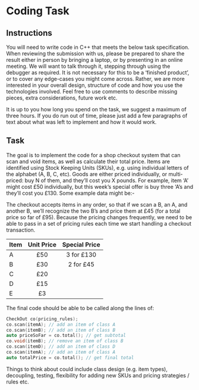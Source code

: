 # Coding Task

## Instructions

You will need to write code in C++ that meets the below task specification. When reviewing the submission with us, please be prepared to share the result either in person by bringing a laptop, or by presenting in an online meeting. We will want to talk through it, stepping through using the debugger as required.
It is not necessary for this to be a ‘finished product’, or to cover any edge-cases you might come across. Rather, we are more interested in your overall design, structure of code and how you use the technologies involved. Feel free to use comments to describe missing pieces, extra considerations, future work etc.

It is up to you how long you spend on the task, we suggest a maximum of three hours. If you do run out of time, please just add a few paragraphs of text about what was left to implement and how it would work.

## Task

The goal is to implement the code for a shop checkout system that can scan and void items, as well as calculate their total price. Items are identified using Stock Keeping Units (SKUs), e.g. using individual letters of the alphabet (A, B, C, etc). Goods are either priced individually, or multi-priced: buy N of them, and they’ll cost you X pounds. For example, item ‘A’ might cost £50 individually, but this week’s special offer is buy three ‘A’s and they’ll cost you £130. Some example data might be:-

The checkout accepts items in any order, so that if we scan a B, an A, and another B, we’ll recognize the two B’s and price them at £45 (for a total price so far of £95). Because the pricing changes frequently, we need to be able to pass in a set of pricing rules each time we start handling a checkout transaction.

| Item | Unit Price | Special Price |
| ---- | :--------: | :-----------: |
| A    |    £50     |  3 for £130   |
| B    |    £30     |   2 for £45   |
| C    |    £20     |               |
| D    |    £15     |               |
| E    |     £3     |               |

The final code should be able to be called along the lines of:

```cpp
CheckOut co(pricing_rules);
co.scan(itemA); // add an item of class A
co.scan(itemB); // add an item of class B
auto priceSoFar = co.total(); // get subtotal
co.void(itemB); // remove an item of class B
co.scan(itemD); // add an item of class D
co.scan(itemA); // add an item of class A
auto totalPrice = co.total(); // get final total
```

Things to think about could include class design (e.g. item types), decoupling, testing, flexibility for adding new SKUs and pricing strategies / rules etc.
